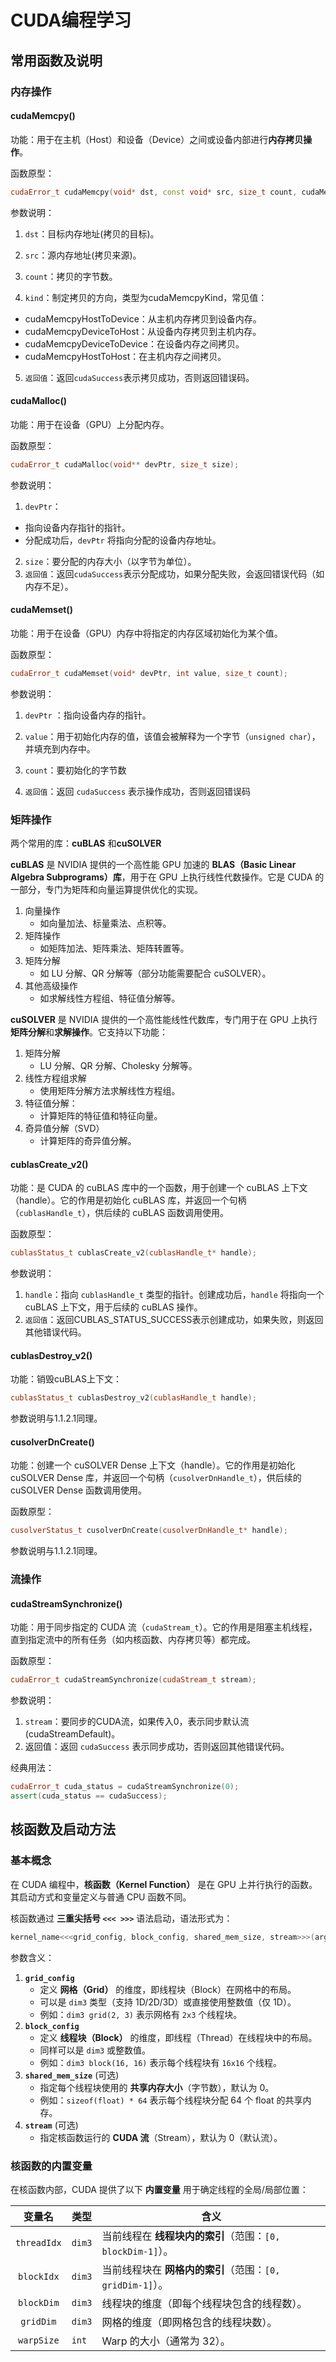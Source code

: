 # CUDA编程学习

## 常用函数及说明

### 内存操作

#### cudaMemcpy()

功能：用于在主机（Host）和设备（Device）之间或设备内部进行**内存拷贝操作**。

函数原型：

```c++
cudaError_t cudaMemcpy(void* dst, const void* src, size_t count, cudaMemcpyKind kind);
```

参数说明：

1. `dst`：目标内存地址(拷贝的目标)。

2. `src`：源内存地址(拷贝来源)。

3. `count`：拷贝的字节数。

4. `kind`：制定拷贝的方向，类型为cudaMemcpyKind，常见值：

- cudaMemcpyHostToDevice：从主机内存拷贝到设备内存。
- cudaMemcpyDeviceToHost：从设备内存拷贝到主机内存。
- cudaMemcpyDeviceToDevice：在设备内存之间拷贝。
- cudaMemcpyHostToHost：在主机内存之间拷贝。

5. `返回值`：返回`cudaSuccess`表示拷贝成功，否则返回错误码。

#### cudaMalloc()

功能：用于在设备（GPU）上分配内存。

函数原型：

```c++
cudaError_t cudaMalloc(void** devPtr, size_t size);
```

参数说明：

1. `devPtr`：

* 指向设备内存指针的指针。
* 分配成功后，`devPtr` 将指向分配的设备内存地址。

2. `size`：要分配的内存大小（以字节为单位）。
3. `返回值`：返回`cudaSuccess`表示分配成功，如果分配失败，会返回错误代码（如内存不足）。

#### cudaMemset()

功能：用于在设备（GPU）内存中将指定的内存区域初始化为某个值。

函数原型：

```c++
cudaError_t cudaMemset(void* devPtr, int value, size_t count);
```

参数说明：

1. `devPtr` ：指向设备内存的指针。

2. `value`：用于初始化内存的值，该值会被解释为一个字节（`unsigned char`），并填充到内存中。

3. `count`：要初始化的字节数
4. `返回值`：返回 `cudaSuccess` 表示操作成功，否则返回错误码

### 矩阵操作

两个常用的库：**cuBLAS** 和**cuSOLVER**

**cuBLAS** 是 NVIDIA 提供的一个高性能 GPU 加速的 **BLAS（Basic Linear Algebra Subprograms）库**，用于在 GPU 上执行线性代数操作。它是 CUDA 的一部分，专门为矩阵和向量运算提供优化的实现。

1. 向量操作
   - 如向量加法、标量乘法、点积等。
2. 矩阵操作
   - 如矩阵加法、矩阵乘法、矩阵转置等。
3. 矩阵分解
   - 如 LU 分解、QR 分解等（部分功能需要配合 cuSOLVER）。
4. 其他高级操作
   - 如求解线性方程组、特征值分解等。

**cuSOLVER** 是 NVIDIA 提供的一个高性能线性代数库，专门用于在 GPU 上执行**矩阵分解**和**求解操作**。它支持以下功能：

1. 矩阵分解
   - LU 分解、QR 分解、Cholesky 分解等。
2. 线性方程组求解
   - 使用矩阵分解方法求解线性方程组。
3. 特征值分解：
   - 计算矩阵的特征值和特征向量。
4. 奇异值分解（SVD）
   - 计算矩阵的奇异值分解。

#### cublasCreate_v2()

功能：是 CUDA 的 cuBLAS 库中的一个函数，用于创建一个 cuBLAS 上下文（handle）。它的作用是初始化 cuBLAS 库，并返回一个句柄（`cublasHandle_t`），供后续的 cuBLAS 函数调用使用。

函数原型：

```c++
cublasStatus_t cublasCreate_v2(cublasHandle_t* handle);
```

参数说明：

1. `handle`：指向 `cublasHandle_t` 类型的指针。创建成功后，`handle` 将指向一个 cuBLAS 上下文，用于后续的 cuBLAS 操作。
2. `返回值`：返回CUBLAS_STATUS_SUCCESS表示创建成功，如果失败，则返回其他错误代码。

#### cublasDestroy_v2()

功能：销毁cuBLAS上下文：

```c++
cublasStatus_t cublasDestroy_v2(cublasHandle_t handle);
```

参数说明与1.1.2.1同理。

#### cusolverDnCreate()

功能：创建一个 cuSOLVER Dense 上下文（handle）。它的作用是初始化 cuSOLVER Dense 库，并返回一个句柄（`cusolverDnHandle_t`），供后续的 cuSOLVER Dense 函数调用使用。

函数原型：

```c++
cusolverStatus_t cusolverDnCreate(cusolverDnHandle_t* handle);
```

参数说明与1.1.2.1同理。

### 流操作

#### cudaStreamSynchronize()

功能：用于同步指定的 CUDA 流（`cudaStream_t`）。它的作用是阻塞主机线程，直到指定流中的所有任务（如内核函数、内存拷贝等）都完成。

函数原型：

```c++
cudaError_t cudaStreamSynchronize(cudaStream_t stream);
```

参数说明：

1. `stream`：要同步的CUDA流，如果传入0，表示同步默认流(cudaStreamDefault)。
2. 返回值：返回 `cudaSuccess` 表示同步成功，否则返回其他错误代码。

经典用法：

```c++
cudaError_t cuda_status = cudaStreamSynchronize(0);
assert(cuda_status == cudaSuccess);
```

## 核函数及启动方法

### 基本概念

在 CUDA 编程中，**核函数（Kernel Function）** 是在 GPU 上并行执行的函数。其启动方式和变量定义与普通 CPU 函数不同。

核函数通过 **三重尖括号 `<<< >>>`** 语法启动，语法形式为：

```cpp
kernel_name<<<grid_config, block_config, shared_mem_size, stream>>>(arguments...);
```

参数含义：

1. **`grid_config`**
   - 定义 **网格（Grid）** 的维度，即线程块（Block）在网格中的布局。
   - 可以是 `dim3` 类型（支持 1D/2D/3D）或直接使用整数值（仅 1D）。
   - 例如：`dim3 grid(2, 3)` 表示网格有 `2x3` 个线程块。
2. **`block_config`**
   - 定义 **线程块（Block）** 的维度，即线程（Thread）在线程块中的布局。
   - 同样可以是 `dim3` 或整数值。
   - 例如：`dim3 block(16, 16)` 表示每个线程块有 `16x16` 个线程。
3. **`shared_mem_size`** (可选)
   - 指定每个线程块使用的 **共享内存大小**（字节数），默认为 0。
   - 例如：`sizeof(float) * 64` 表示每个线程块分配 64 个 float 的共享内存。
4. **`stream`** (可选)
   - 指定核函数运行的 **CUDA 流**（Stream），默认为 0（默认流）。

### 核函数的内置变量

在核函数内部，CUDA 提供了以下 **内置变量** 用于确定线程的全局/局部位置：

|   变量名    | 类型   | 含义                                                       |
| :---------: | ------ | ---------------------------------------------------------- |
| `threadIdx` | `dim3` | 当前线程在 **线程块内的索引**（范围：`[0, blockDim-1]`）。 |
| `blockIdx`  | `dim3` | 当前线程块在 **网格内的索引**（范围：`[0, gridDim-1]`）。  |
| `blockDim`  | `dim3` | 线程块的维度（即每个线程块包含的线程数）。                 |
|  `gridDim`  | `dim3` | 网格的维度（即网格包含的线程块数）。                       |
| `warpSize`  | `int`  | Warp 的大小（通常为 32）。                                 |
